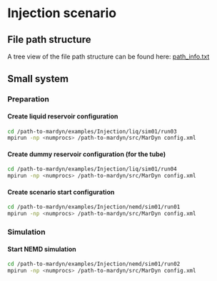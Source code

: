 # Injection scenario

## File path structure

A tree view of the file path structure can be found here: [path_info.txt](path_info.txt "File path structure")

## Small system

### Preparation

#### Create liquid reservoir configuration

```bash
cd /path-to-mardyn/examples/Injection/liq/sim01/run03
mpirun -np <numprocs> /path-to-mardyn/src/MarDyn config.xml
```

#### Create dummy reservoir configuration (for the tube)

```bash
cd /path-to-mardyn/examples/Injection/liq/sim01/run04
mpirun -np <numprocs> /path-to-mardyn/src/MarDyn config.xml
```

#### Create scenario start configuration

```bash
cd /path-to-mardyn/examples/Injection/nemd/sim01/run01
mpirun -np <numprocs> /path-to-mardyn/src/MarDyn config.xml
```

### Simulation

#### Start NEMD simulation

```bash
cd /path-to-mardyn/examples/Injection/nemd/sim01/run02
mpirun -np <numprocs> /path-to-mardyn/src/MarDyn config.xml
```
